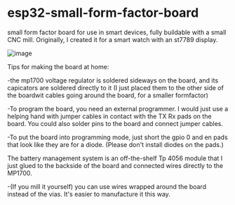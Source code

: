 # esp32-small-form-factor-board
small form factor board for use in smart devices, fully buildable with a small CNC mill.
Originally, I created it for a smart watch with an st7789 display. 

![image](https://github.com/user-attachments/assets/1ed532c3-4b88-4be0-b009-ced4209f38e3)

Tips for making the board at home:

-the mp1700 voltage regulator is soldered sideways on the board, and its capicators are soldered directly to it (I just placed them to the other side of the boardwit cables going around the board, for a smaller formfactor)

-To program the board, you need an external programmer. I would just use a helping hand with jumper cables in contact with the TX Rx pads on the board. You could also solder pins to the board and connect jumper cables.

-To put the board into programming mode, just short the gpio 0 and en pads that look like they are for a diode. (Please don't install diodes on the pads.)

The battery management system is an off-the-shelf Tp 4056 module that I just glued to the backside of the board and connected wires directly to the MP1700.

-(If you mill it yourself) you can use wires wrapped around the board instead of the vias. It's easier to manufacture it this way.
